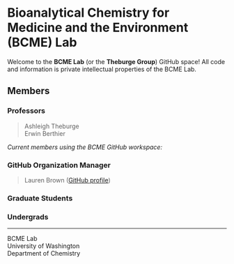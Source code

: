 # Bioanalytical Chemistry for Medicine and the Environment (BCME) Lab 
Welcome to the **BCME Lab** (or the **Theburge Group**)  GitHub space! All code and information is private intellectual properties of the BCME Lab.

## Members
### Professors
> Ashleigh Theburge  
> Erwin Berthier  

*Current members using the BCME GitHub workspace:*  

### GitHub Organization Manager
> Lauren Brown ([GitHub profile]((https://github.com/lgbrown1)))

### Graduate Students
> 

### Undergrads
> 

___

BCME Lab  
University of Washington  
Department of Chemistry  
